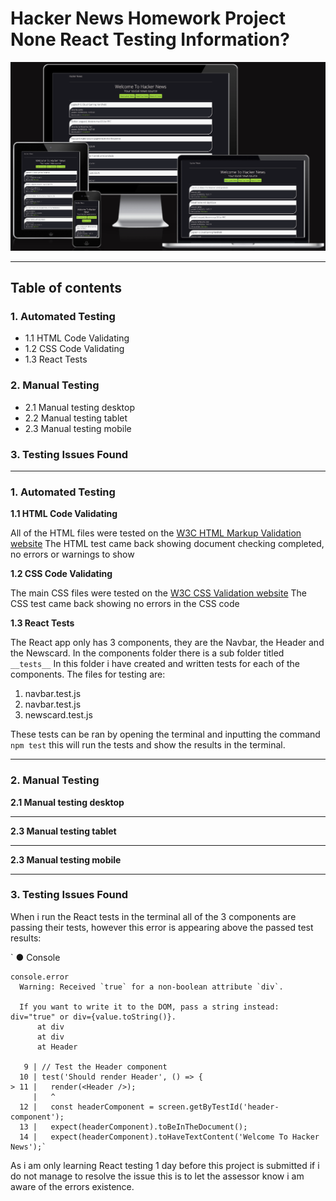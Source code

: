 # **Hacker News Homework Project None React Testing Information?**

![Homepage displayed on multiple devices](./src/assets/images/am-i-responsive.png)

<hr>

## **Table of contents** ##

### **1. Automated Testing** ###

* 1.1 HTML Code Validating 
* 1.2 CSS Code Validating
* 1.3 React Tests

### **2. Manual Testing** ###

* 2.1 Manual testing desktop
* 2.2 Manual testing tablet
* 2.3 Manual testing mobile

### **3. Testing Issues Found** ###

<hr>

### **1. Automated Testing** ###

**1.1 HTML Code Validating**

All of the HTML files were tested on the [W3C HTML Markup Validation website](https://validator.w3.org/)
The HTML test came back showing document checking completed, no errors or warnings to show

**1.2 CSS Code Validating**

The main CSS files were tested on the [W3C CSS  Validation website](https://jigsaw.w3.org/css-validator/) 
The CSS test came back showing no errors in the CSS code

**1.3 React Tests**

The React app only has 3 components, they are the Navbar, the Header and the Newscard. In the components folder there is a sub folder titled `__tests__` In this folder i have created and written tests for each of the components. The files for testing are:

1. navbar.test.js
2. navbar.test.js
3. newscard.test.js

These tests can be ran by opening the terminal and inputting the command `npm test` this will run the tests and show the results in the terminal.
<hr>

### **2. Manual Testing** ###

**2.1 Manual testing desktop**



<hr>

**2.3 Manual testing tablet**


<hr>

**2.3 Manual testing mobile**

<hr>

### **3. Testing Issues Found** ###

When i run the React tests in the terminal all of the 3 components are passing their tests, however this error is appearing above the passed test results:

`  ● Console

    console.error
      Warning: Received `true` for a non-boolean attribute `div`.
      
      If you want to write it to the DOM, pass a string instead: div="true" or div={value.toString()}.
          at div
          at div
          at Header

       9 | // Test the Header component
      10 | test('Should render Header', () => {
    > 11 |   render(<Header />);
         |   ^
      12 |   const headerComponent = screen.getByTestId('header-component');
      13 |   expect(headerComponent).toBeInTheDocument();
      14 |   expect(headerComponent).toHaveTextContent('Welcome To Hacker News');`

As i am only learning React testing 1 day before this project is submitted if i do not manage to resolve the issue this is to let the assessor know i am aware of the errors existence. 